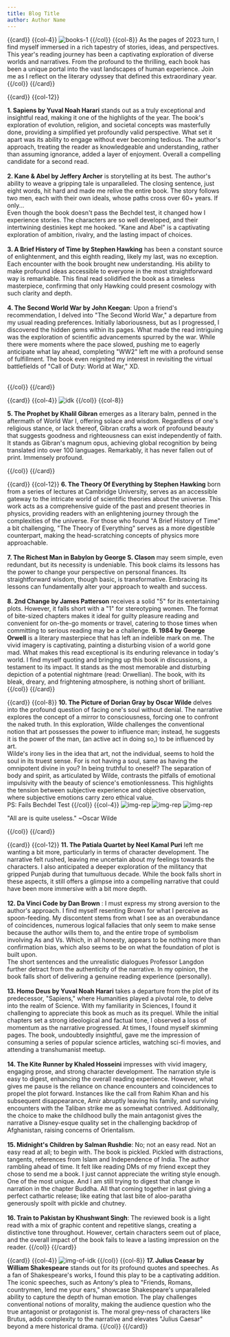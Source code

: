 ```yaml
---
title: Blog Title
author: Author Name
---
```


{{card}}
    {{col-4}}
        ![books-1](../assets/images/2023-books/books_01.png)
    {{/col}}
    {{col-8}}
        As the pages of 2023 turn, I find myself immersed in a rich tapestry of stories, ideas, and
                    perspectives. This year's reading journey has been a captivating exploration of diverse worlds and
                    narratives. From the profound to the thrilling, each book has been a unique portal into the vast
                    landscapes of human experience. Join me as I reflect on the literary odyssey that defined this
                    extraordinary year.
    {{/col}}
{{/card}}

{{card}}
    {{col-12}}
    <p> **1. Sapiens by Yuval Noah Harari** stands out as a truly exceptional and insightful read, making it one of the highlights of the year. The book's exploration of evolution, religion, and societal concepts was masterfully done, providing a simplified yet profoundly valid perspective. What set it apart was its ability to engage without ever becoming tedious. The author's approach, treating the reader as knowledgeable and understanding, rather than assuming ignorance, added a layer of enjoyment. Overall a compelling candidate for a second read. <br><br>
    **2. Kane & Abel by Jeffery Archer** is storytelling at its best. The author's ability to weave a gripping tale is unparalleled. The closing sentence, just eight words, hit hard and made me relive the entire book. The story follows two men, each with their own ideals, whose paths cross over 60+ years. If only...<br>
    Even though the book doesn't pass the Bechdel test, it changed how I experience stories. The characters are so well developed, and their intertwining destinies kept me hooked. "Kane and Abel" is a captivating exploration of ambition, rivalry, and the lasting impact of choices.<br><br>
    **3. A Brief History of Time by Stephen Hawking** has been a constant source of enlightenment, and this eighth reading, likely my last, was no exception. Each encounter with the book brought new understanding. His ability to make profound ideas accessible to everyone in the most straightforward way is remarkable. This final read solidified the book as a timeless masterpiece, confirming that only Hawking could present cosmology with such clarity and depth.<br><br>
    **4. The Second World War by John Keegan**: Upon a friend's recommendation, I delved into "The Second World War," a departure from my usual reading preferences. Initially laboriousness, but as I progressed, I discovered the hidden gems within its pages. What made the read intriguing was the exploration of scientific advancements spurred by the war. While there were moments where the pace slowed, pushing me to eagerly anticipate what lay ahead, completing "WW2" left me with a profound sense of fulfillment. The book even reignited my interest in revisiting the virtual battlefields of "Call of Duty: World at War," XD.<br><br>
    </p>
    {{/col}}
{{/card}}

{{card}}
    {{col-4}}
    ![idk](../assets/images/2023-books/books_4.png)
    {{/col}}
    {{col-8}}
    <p>
    **5. The Prophet by Khalil Gibran** emerges as a literary balm, penned in the aftermath of World War I, offering solace and wisdom. Regardless of one's religious stance, or lack thereof, Gibran crafts a work of profound beauty that suggests goodness and righteousness can exist independently of faith. It stands as Gibran's magnum opus, achieving global recognition by being translated into over 100 languages. Remarkably, it has never fallen out of print. Immensely profound.
    </p>
    {{/col}}
{{/card}}

{{card}}
    {{col-12}}
    **6. The Theory Of Everything by Stephen Hawking** born from a series of lectures at Cambridge University, serves as an accessible gateway to the intricate world of scientific theories about the universe. This work acts as a comprehensive guide of the past and present theories in physics, providing readers with an enlightening journey through the complexities of the universe. For those who found "A Brief History of Time" a bit challenging, "The Theory of Everything" serves as a more digestible counterpart, making the head-scratching concepts of physics more approachable.<br><br>
    **7. The Richest Man in Babylon by George S. Clason** may seem simple, even redundant, but its necessity is undeniable. This book claims its lessons has the power to change your perspective on personal finances. Its straightforward wisdom, though basic, is transformative. Embracing its lessons can fundamentally alter your approach to wealth and success.<br><br>
    **8. 2nd Change by James Patterson** receives a solid "5" for its entertaining plots. However, it falls short with a "1" for stereotyping women. The format of bite-sized chapters makes it ideal for guilty pleasure reading and convenient for on-the-go moments or travel, catering to those times when committing to serious reading may be a challenge.
    **9. 1984 by George Orwell** is a literary masterpiece that has left an indelible mark on me. The vivid imagery is captivating, painting a disturbing vision of a world gone mad. What makes this read exceptional is its enduring relevance in today's world. I find myself quoting and bringing up this book in discussions, a testament to its impact. It stands as the most memorable and disturbing depiction of a potential nightmare (read: Orwellian). The book, with its bleak, dreary, and frightening atmosphere, is nothing short of brilliant.
    {{/col}}
{{/card}}

{{card}}
    {{col-8}}
    **10. The Picture of Dorian Gray by Oscar Wilde** delves into the profound question of facing one's soul without denial. The narrative explores the concept of a mirror to consciousness, forcing one to confront the naked truth. In this exploration, Wilde challenges the conventional notion that art possesses the power to influence man; instead, he suggests it is the power of the man, (an active act in doing so,) to be influenced by art.<br>
    Wilde's irony lies in the idea that art, not the individual, seems to hold the soul in its truest sense. For is not having a soul, same as having the omnipotent divine in you? In being truthful to oneself? The separation of body and spirit, as articulated by Wilde, contrasts the pitfalls of emotional impulsivity with the beauty of science's emotionlessness. This highlights the tension between subjective experience and objective observation, where subjective emotions carry zero ethical value.<br>
    PS: Fails Bechdel Test
    {{/col}}
    {{col-4}}
    ![img-rep](../assets/images/2023-books/books_05.png) 
    ![img-rep](../assets/images/2023-books/books_06.png) 
    ![img-rep](../assets/images/2023-books/books_07.png) 
    <p>"All are is quite useless." ~Oscar Wilde</p>
    {{/col}}
{{/card}}

{{card}}
    {{col-12}}
    **11. The Patiala Quartet by Neel Kamal Puri** left me wanting a bit more, particularly in terms of character development. The narrative felt rushed, leaving me uncertain about my feelings towards the characters. I also anticipated a deeper exploration of the militancy that gripped Punjab during that tumultuous decade. While the book falls short in these aspects, it still offers a glimpse into a compelling narrative that could have been more immersive with a bit more depth.<br><br>
    **12. Da Vinci Code by Dan Brown** : I must express my strong aversion to the author's approach. I find myself resenting Brown for what I perceive as spoon-feeding. My discontent stems from what I see as an overabundance of coincidences, numerous logical fallacies that only seem to make sense because the author wills them to, and the entire trope of symbolism involving As and Vs. Which, in all honesty, appears to be nothing more than confirmation bias, which also seems to be on what the foundation of plot is built upon.<br>
    The short sentences and the unrealistic dialogues Professor Langdon further detract from the authenticity of the narrative. In my opinion, the book falls short of delivering a genuine reading experience (personally).<br><br>
    **13. Homo Deus by Yuval Noah Harari** takes a departure from the plot of its predecessor, "Sapiens," where Humanities played a pivotal role, to delve into the realm of Science. With my familiarity in Sciences, I found it challenging to appreciate this book as much as its prequel. While the initial chapters set a strong ideological and factual tone, I observed a loss of momentum as the narrative progressed. At times, I found myself skimming pages. The book, undoubtedly insightful, gave me the impression of consuming a series of popular science articles, watching sci-fi movies, and attending a transhumanist meetup.<br><br>
    **14. The Kite Runner by Khaled Hosseini** impresses with vivid imagery, engaging prose, and strong character development. The narration style is easy to digest, enhancing the overall reading experience. However, what gives me pause is the reliance on chance encounters and coincidences to propel the plot forward. Instances like the call from Rahim Khan and his subsequent disappearance, Amir abruptly leaving his family, and surviving encounters with the Taliban strike me as somewhat contrived. Additionally, the choice to make the childhood bully the main antagonist gives the narrative a Disney-esque quality set in the challenging backdrop of Afghanistan, raising concerns of Orientalism.<br><br>
    **15. Midnight's Children by Salman Rushdie**: No; not an easy read. Not an easy read at all; to begin with. The book is pickled. Pickled with distractions, tangents, references from Islam and Independence of India. The author rambling ahead of time. It felt like reading DMs of my friend except they chose to send me a book. I just cannot appreciate the writing style enough. One of the most unique. And I am still trying to digest that change in narration in the chapter Buddha. All that coming together in last giving a perfect cathartic release; like eating that last bite of aloo-paratha generously spoilt with pickle and chutney.<br><br>
    **16. Train to Pakistan by Khushwant Singh**: The reviewed book is a light read with a mix of graphic content and repetitive slangs, creating a distinctive tone throughout. However, certain characters seem out of place, and the overall impact of the book fails to leave a lasting impression on the reader.
    {{/col}}
{{/card}}

{{card}}
    {{col-4}}
        ![img-of-idk](../assets/images/2023-books/books_03.png)
    {{/col}}
    {{col-8}}
        **17. Julius Ceasar by William Shakespeare** stands out for its profound quotes and speeches. As a fan of Shakespeare's works, I found this play to be a captivating addition. The iconic speeches, such as Antony's plea to "Friends, Romans, countrymen, lend me your ears," showcase Shakespeare's unparalleled ability to capture the depth of human emotion. The play challenges conventional notions of morality, making the audience question who the true antagonist or protagonist is. The moral grey-ness of characters like Brutus, adds complexity to the narrative and elevates "Julius Caesar" beyond a mere historical drama.
    {{/col}}
{{/card}}
